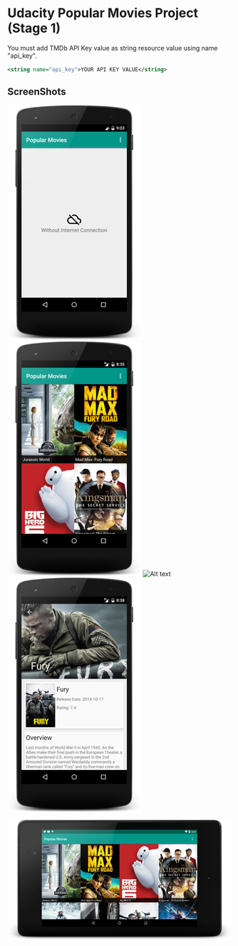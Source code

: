 Udacity Popular Movies Project (Stage 1)
=========================================

You must add TMDb API Key value as string resource value using name "api_key".

```xml
<string name="api_key">YOUR API KEY VALUE</string>
```

ScreenShots
-----------

![Alt text](/screenshots/movies_offline_st1.png?raw=true "Movies")
![Alt text](/screenshots/movies_st1.png?raw=true "Movies")
![Alt text](/screenshots/movies_land_st1.png?raw=true "Movies Land")
![Alt text](/screenshots/movie_detail_st1.png?raw=true "Movies")

![Alt text](/screenshots/movies_tablet_land_st1.png?raw=true "Detail Movie on Nexus 7")
